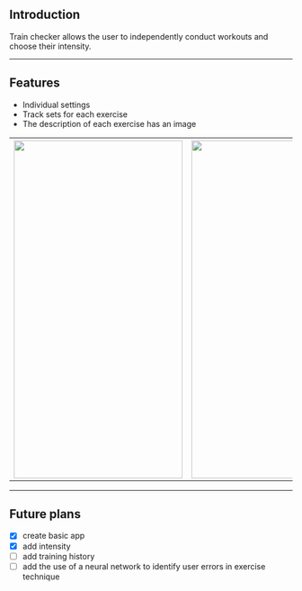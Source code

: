 ## Introduction 

Train checker allows the user to independently conduct workouts and choose their intensity.

---

## Features

- Individual settings
- Track sets for each exercise
- The description of each exercise has an image

 <table>
    <tr>
        <th><img src="https://github.com/radugaboost/train_checker/assets/113132811/919b061b-0df5-409d-a8f0-5cde78f8d549" width="300" height="600"></th>
        <th><img src="https://github.com/radugaboost/train_checker/assets/113132811/9495ed38-454b-4610-ace4-b84c24dce52c" width="300" height="600"></th>
        <th><img src="https://github.com/radugaboost/train_checker/assets/113132811/25f51393-0838-4691-899a-0b5e531afce2" width="300" height="600"></th>
    </tr>
</table>

---

## Future plans
- [x] create basic app
- [x] add intensity
- [ ] add training history
- [ ] add the use of a neural network to identify user errors in exercise technique
